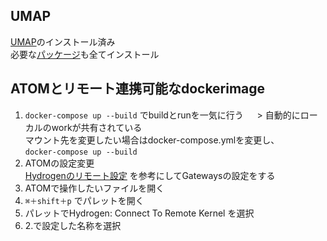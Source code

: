 ## UMAP
[UMAP](https://umap-learn.readthedocs.io/en/latest/basic_usage.html)のインストール済み \
必要な[パッケージ](https://umap-learn.readthedocs.io/en/latest/plotting.html)も全てインストール


## ATOMとリモート連携可能なdockerimage
1. ```docker-compose up --build``` でbuildとrunを一気に行う
　 > 自動的にローカルのworkが共有されている \
    マウント先を変更したい場合はdocker-compose.ymlを変更し、 \
    ```docker-compose up --build```
2. ATOMの設定変更 \
[Hydrogenのリモート設定](https://blog.johannhuang.com/+Articles/analytics/20170825i) を参考にしてGatewaysの設定をする
3. ATOMで操作したいファイルを開く
4. ```⌘＋shift＋p``` でパレットを開く
5. パレットでHydrogen: Connect To Remote Kernel を選択
6. 2.で設定した名称を選択
